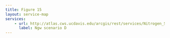 ```yaml
---
title: Figure 15
layout: service-map
services: 
    - url: http://atlas.cws.ucdavis.edu/arcgis/rest/services/Nitrogen_Sources_and_Loading_to_Groundwater_TR2/Fig15_Simulated_grdwt_nitrate_loading_ScenarioD_SA/MapServer
      label: Ngw scenario D
---
```

